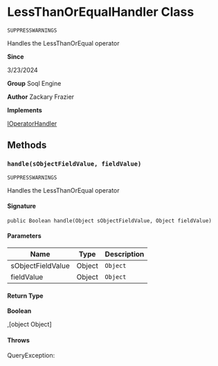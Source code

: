 # LessThanOrEqualHandler Class

`SUPPRESSWARNINGS`

Handles the LessThanOrEqual operator

**Since** 

3/23/2024

**Group** Soql Engine

**Author** Zackary Frazier

**Implements**

[IOperatorHandler](IOperatorHandler.md)

## Methods
### `handle(sObjectFieldValue, fieldValue)`

`SUPPRESSWARNINGS`

Handles the LessThanOrEqual operator

#### Signature
```apex
public Boolean handle(Object sObjectFieldValue, Object fieldValue)
```

#### Parameters
| Name | Type | Description |
|------|------|-------------|
| sObjectFieldValue | Object | `Object` |
| fieldValue | Object | `Object` |

#### Return Type
**Boolean**

,[object Object]

#### Throws
QueryException: